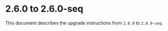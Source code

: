 # 2.6.0 to 2.6.0-seq

This document describes the upgrade instructions from `2.6.0` to `2.6.0-seq`.

